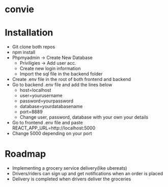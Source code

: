 # convie

# Installation

- Git clone both repos
- npm install
- Phpmyadmin -> Create New Database
  - Priviligies -> Add user acc.
  - Create new login information
  - Import the sql file in the backend folder
- Create .env file in the root of both frontend and backend
- Go to backend .env file and add the lines below
  - host=localhost
  - user=yourusername
  - password=yourpassword
  - database=yourdatabasename
  - port=8889
  - Change user, password, database with your own your details
- Go to frontend .env file and paste REACT_APP_URL=http://localhost:5000
- Change 5000 depending on your port

# Roadmap

- Implementing a grocery service delivery(like ubereats)
- Drivers/riders can sign up and get notifications when an order is placed
- Delivery is completed when drivers deliver the groceries
